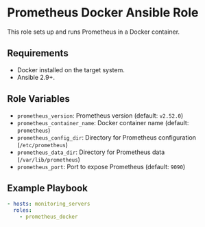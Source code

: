 # Prometheus Docker Ansible Role

This role sets up and runs Prometheus in a Docker container.

## Requirements

- Docker installed on the target system.
- Ansible 2.9+.

## Role Variables

- `prometheus_version`: Prometheus version (default: `v2.52.0`)
- `prometheus_container_name`: Docker container name (default: `prometheus`)
- `prometheus_config_dir`: Directory for Prometheus configuration (`/etc/prometheus`)
- `prometheus_data_dir`: Directory for Prometheus data (`/var/lib/prometheus`)
- `prometheus_port`: Port to expose Prometheus (default: `9090`)

## Example Playbook

```yaml
- hosts: monitoring_servers
  roles:
    - prometheus_docker
```